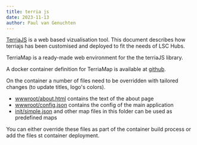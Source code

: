 ```yaml
---
title: terria js
date: 2023-11-13
author: Paul van Genuchten
---
```


[TerriaJS](https://terria.io) is a web based vizualisation tool. This document describes how terriajs has been customised and deployed to fit the needs of LSC Hubs. 

TerriaMap is a ready-made web environment for the the terriaJS library.

A docker container definition for TerriaMap is available at [github](https://github.com/TerriaJS/TerriaMap/blob/main/Dockerfile).

On the container a number of files need to be overridden with tailored changes (to update titles, logo's colors).

- [wwwroot/about.html](https://github.com/TerriaJS/TerriaMap/blob/main/wwwroot/about.html) contains the text of the about page
- [wwwroot/config.json](https://github.com/TerriaJS/TerriaMap/blob/main/wwwroot/config.json) contains the config of the main application
- [init/simple.json](https://github.com/TerriaJS/TerriaMap/blob/main/wwwroot/init/simple.json) and other map files in this folder can be used as predefined maps

You can either override these files as part of the container build process or add the files st container deployment.